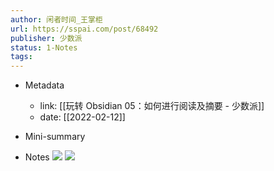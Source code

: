 ```yaml
---
author: 闲者时间_王掌柜
url: https://sspai.com/post/68492
publisher: 少数派
status: 1-Notes
tags: 
---
```

- Metadata
	- link: [[玩转 Obsidian 05：如何进行阅读及摘要 - 少数派]]
	- date: [[2022-02-12]]
- Mini-summary

- Notes
![](https://cdn.sspai.com/2021/08/27/9ac3e8c65f82bd02c306b6d87cd42a49.png)
![](https://cdn.sspai.com/2021/08/27/7acdcd672ea99a0623133b4fa72cc6d5.png?imageView2/2/w/1120/q/40/interlace/1/ignore-error/1)